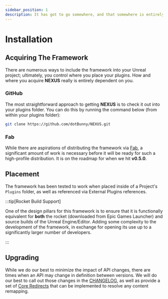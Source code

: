 ```yaml
---
sidebar_position: 1
description: It has got to go somewhere, and that somewhere is entirely up to you!
---
```


# Installation

## Acquiring The Framework

There are numerous ways to include the framework into your Unreal project; ultimately, you control where you place your plugins. How and where you acquire **NEXUS** really is entirely dependent on you.

### GitHub
The most straightforward approach to getting **NEXUS** is to check it out into your plugins folder. You can do this by running the command below (from within your plugins folder):

````bash
git clone https://github.com/dotBunny/NEXUS.git
````

### Fab

While there are aspirations of distributing the framework via [Fab](https://www.fab.com/), a significant amount of work is necessary before it will be ready for such a high-profile distribution. It is on the roadmap for when we hit **v0.5.0**.

## Placement

The framework has been tested to work when placed inside of a Project's `Plugins` folder, as well as referenced via External Plugins references.


:::tip[Rocket Build Support]

One of the design pillars for this framework is to ensure that it is functionally equivalent for **both** the rocket (downloaded from Epic Games Launcher) and source builds of the Unreal Engine/Editor. Adding some complexity to the development of the framework, in exchange for opening its use up to a significantly larger number of developers.

:::

## Upgrading

While we do our best to minimize the impact of API changes, there are times when an API may change in definition between versions.  We will do our best to call out those changes in the [CHANGELOG](/community/changelog/), as well as provide a set of [Core Redirects](https://dev.epicgames.com/documentation/en-us/unreal-engine/core-redirects-in-unreal-engine) that can be implemented to resolve any content remapping.